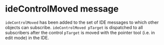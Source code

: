 # ideControlMoved message

`ideControlMoved` has been added to the set of IDE messages to which other
objects can subscribe. `ideControlMoved pTarget` is dispatched to all
subscribers after the control `pTarget` is moved with the pointer tool
(i.e. in edit mode) in the IDE.